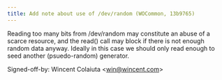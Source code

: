 ```yaml
---
title: Add note about use of /dev/random (WOCommon, 13b9765)
---
```


Reading too many bits from /dev/random may constitute an abuse of a scarce resource, and the read() call may block if there is not enough random data anyway. Ideally in this case we should only read enough to seed another (psuedo-random) generator.

Signed-off-by: Wincent Colaiuta &lt;win@wincent.com&gt;
